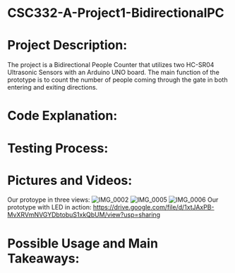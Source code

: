 # CSC332-A-Project1-BidirectionalPC

# Project Description: 
The project is a Bidirectional People Counter that utilizes two HC-SR04 Ultrasonic Sensors with an Arduino UNO board. The main function of the prototype is to count the number of people coming through the gate in both entering and exiting directions. 

# Code Explanation: 


# Testing Process:


# Pictures and Videos:
Our protoype in three views: 
![IMG_0002](https://user-images.githubusercontent.com/59979632/155042458-806ddb04-ae2f-45b4-a937-f733f1155f36.jpg)
![IMG_0005](https://user-images.githubusercontent.com/59979632/155042467-fd3bb078-a229-4711-bb12-70d151637717.jpg)
![IMG_0006](https://user-images.githubusercontent.com/59979632/155042478-271bb903-0e60-43b6-abbe-8d487aa1a5a4.jpg)
Our prototype with LED in action:
https://drive.google.com/file/d/1xtJAxPB-MvXRVmNVGYDbtobuS1xkQbUM/view?usp=sharing

# Possible Usage and Main Takeaways:

